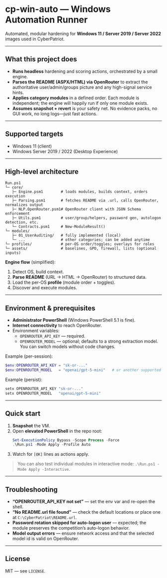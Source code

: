 # cp-win-auto — Windows Automation Runner

Automated, modular hardening for **Windows 11 / Server 2019 / Server 2022** images used in CyberPatriot.  

---

## What this project does

- **Runs headless** hardening and scoring actions, orchestrated by a small engine.
- **Parses the README (ASPX/HTML) via OpenRouter** to extract the authoritative user/admin/groups picture and any high-signal service hints.
- **Applies category modules** in a defined order. Each module is independent; the engine will happily run if only one module exists.
- **Assumes snapshot + revert** is your safety net. No evidence packs, no GUI work, no long logs—just fast actions.

---

## Supported targets

- Windows 11 (client)
- Windows Server 2019 / 2022 (Desktop Experience)

---

## High-level architecture

```
Run.ps1
└─ core/
   ├─ Engine.psm1        # loads modules, builds context, orders execution
   ├─ Parsing.psm1       # fetches README via .url, calls OpenRouter, normalizes output
   ├─ NLP.OpenRouter.psm1# OpenRouter client with JSON Schema enforcement
   ├─ Utils.psm1         # user/group/helpers, password gen, autologon detection, etc.
   └─ Contracts.psm1     # New-ModuleResult()
└─ modules/
   ├─ 01_UserAuditing/   # fully implemented (local)
   └─ ...                # other categories; can be added anytime
└─ profiles/             # per-OS order/toggles; overlays for roles
└─ assets/               # baselines, GPO, firewall, lists (optional inputs)
```

**Engine flow** (simplified):
1. Detect OS, build context.
2. **Parse README** (URL → HTML → OpenRouter) to structured data.
3. Load the per-OS **profile** (module order + toggles).
4. Discover and execute modules.

---

## Environment & prerequisites

- **Administrator PowerShell** (Windows PowerShell 5.1 is fine).
- **Internet connectivity** to reach OpenRouter.
- Environment variables:
  - `OPENROUTER_API_KEY` — required.
  - `OPENROUTER_MODEL` — optional; defaults to a strong extraction model. You can switch models without code changes.

Example (per-session):
```powershell
$env:OPENROUTER_API_KEY = "sk-or-..."
$env:OPENROUTER_MODEL   = "openai/gpt-5-mini"   # or another supported model id
```

Example (persist):
```powershell
setx OPENROUTER_API_KEY "sk-or-..."
setx OPENROUTER_MODEL   "openai/gpt-5-mini"
```

---

## Quick start

1. **Snapshot** the VM.
2. Open **elevated PowerShell** in the repo root:
   ```powershell
   Set-ExecutionPolicy Bypass -Scope Process -Force
   .\Run.ps1 -Mode Apply -Profile Auto
   ```
3. Watch for `[OK]` lines as actions apply.

> You can also test individual modules in interactive mode: `.\Run.ps1 -Mode Apply -Interactive`.

---

## Troubleshooting

- **“OPENROUTER_API_KEY not set”** — set the env var and re-open the shell.
- **“No README.url file found”** — check the default locations or place one at `C:\CyberPatriot\README.url`.
- **Password rotation skipped for auto-logon user** — expected; the module preserves the competition’s auto-logon behavior.
- **Model output errors** — ensure network access and that the selected model id is valid on OpenRouter.

---

## License

MIT — see `LICENSE`.
